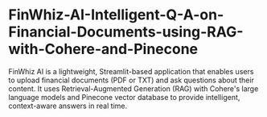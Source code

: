 # FinWhiz-AI-Intelligent-Q-A-on-Financial-Documents-using-RAG-with-Cohere-and-Pinecone
FinWhiz AI is a lightweight, Streamlit-based application that enables users to upload financial documents (PDF or TXT) and ask questions about their content. It uses Retrieval-Augmented Generation (RAG) with Cohere's large language models and Pinecone vector database to provide intelligent, context-aware answers in real time.
